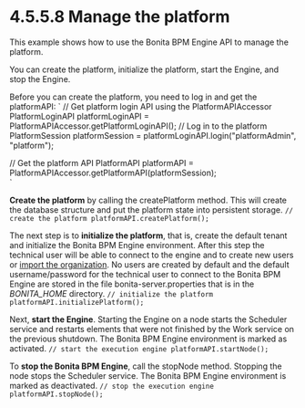 # 4.5.5.8 Manage the platform

This example shows how to use the Bonita BPM Engine API to manage the platform.


You can create the platform, initialize the platform, start the Engine, and stop the Engine.


Before you can create the platform, you need to log in and get the platformAPI:
`
// Get platform login API using the PlatformAPIAccessor
PlatformLoginAPI platformLoginAPI = PlatformAPIAccessor.getPlatformLoginAPI();
// Log in to the platform
PlatformSession platformSession = platformLoginAPI.login("platformAdmin", "platform");

// Get the platform API
PlatformAPI platformAPI = PlatformAPIAccessor.getPlatformAPI(platformSession);    
`



**Create the platform** by calling the createPlatform method. This will create the database structure and put the platform state into persistent storage.
`
// create the platform
platformAPI.createPlatform();
`

The next step is to **initialize the platform**, that is, create the default tenant and initialize the Bonita BPM Engine environment. 
After this step the technical user will be able to connect to the engine and to create new users or [import the organization](/manage-organization#org). No users are created by 
default and the default username/password for the technical user to connect to the Bonita BPM Engine are stored in the file bonita-server.properties that is in the _BONITA\_HOME_ directory.
`
// initialize the platform
platformAPI.initializePlatform();
`

Next, **start the Engine**. Starting the Engine on a node starts the Scheduler 
service and restarts elements that were not finished by the Work service on the previous shutdown. The Bonita BPM Engine environment 
is marked as activated.
`
// start the execution engine
platformAPI.startNode();
`

To **stop the Bonita BPM Engine**, call the stopNode method. Stopping the node stops the Scheduler service. The Bonita BPM Engine environment is marked as deactivated.
`
// stop the execution engine
platformAPI.stopNode();
`